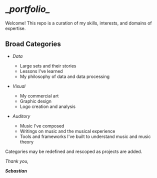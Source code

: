 # **\__portfolio\__**

Welcome! This repo is a curation of my skills, interests, and domains of expertise.

## **Broad Categories**

- *Data*
	- Large sets and their stories
	- Lessons I've learned
	- My philosophy of data and data processing

- *Visual*
    - My commercial art
	- Graphic design
	- Logo creation and analysis

- *Auditory*
	- Music I've composed
	- Writings on music and the musical experience
	- Tools and frameworks I've built to understand music and music theory

Categories may be redefined and rescoped as projects are added.

*Thank you,*

***Sebastian***
